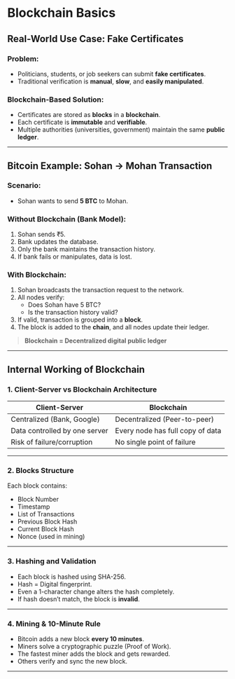 # Blockchain Basics

## Real-World Use Case: Fake Certificates

### Problem:
- Politicians, students, or job seekers can submit **fake certificates**.
- Traditional verification is **manual**, **slow**, and **easily manipulated**.

### Blockchain-Based Solution:
- Certificates are stored as **blocks** in a **blockchain**.
- Each certificate is **immutable** and **verifiable**.
- Multiple authorities (universities, government) maintain the same **public ledger**.

---

## Bitcoin Example: Sohan → Mohan Transaction

### Scenario:
-  Sohan wants to send **5 BTC** to  Mohan.

### Without Blockchain (Bank Model):
1. Sohan sends ₹5.
2. Bank updates the database.
3. Only the bank maintains the transaction history.
4. If bank fails or manipulates, data is lost.

### With Blockchain:
1. Sohan broadcasts the transaction request to the network.
2. All nodes verify:
   - Does Sohan have 5 BTC?
   - Is the transaction history valid?
3. If valid, transaction is grouped into a **block**.
4. The block is added to the **chain**, and all nodes update their ledger.

> **Blockchain = Decentralized digital public ledger**

---


## Internal Working of Blockchain

### 1. Client-Server vs Blockchain Architecture

| Client-Server | Blockchain |
|---------------|------------|
| Centralized (Bank, Google) | Decentralized (Peer-to-peer) |
| Data controlled by one server | Every node has full copy of data |
| Risk of failure/corruption | No single point of failure |

---

### 2. Blocks Structure

Each block contains:
- Block Number
- Timestamp
- List of Transactions
- Previous Block Hash
- Current Block Hash
- Nonce (used in mining)

---

### 3. Hashing and Validation

- Each block is hashed using SHA-256.
- Hash = Digital fingerprint.
- Even a 1-character change alters the hash completely.
- If hash doesn’t match, the block is **invalid**.

---

### 4. Mining & 10-Minute Rule

- Bitcoin adds a new block **every 10 minutes**.
- Miners solve a cryptographic puzzle (Proof of Work).
- The fastest miner adds the block and gets rewarded.
- Others verify and sync the new block.

---

